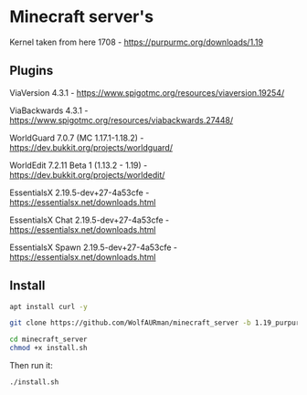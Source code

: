 # Minecraft server's
Kernel taken from here 1708 - https://purpurmc.org/downloads/1.19
## Plugins
ViaVersion 4.3.1 - https://www.spigotmc.org/resources/viaversion.19254/

ViaBackwards 4.3.1 - https://www.spigotmc.org/resources/viabackwards.27448/

WorldGuard 7.0.7 (MC 1.17.1-1.18.2) - https://dev.bukkit.org/projects/worldguard/

WorldEdit 7.2.11 Beta 1 (1.13.2 - 1.19) - https://dev.bukkit.org/projects/worldedit/

EssentialsX 2.19.5-dev+27-4a53cfe - https://essentialsx.net/downloads.html

EssentialsX Chat 2.19.5-dev+27-4a53cfe - https://essentialsx.net/downloads.html

EssentialsX Spawn 2.19.5-dev+27-4a53cfe - https://essentialsx.net/downloads.html

## Install
```bash
apt install curl -y
```

```bash
git clone https://github.com/WolfAURman/minecraft_server -b 1.19_purpurmc
```

```bash
cd minecraft_server
chmod +x install.sh
```

Then run it:

```sh
./install.sh
```
